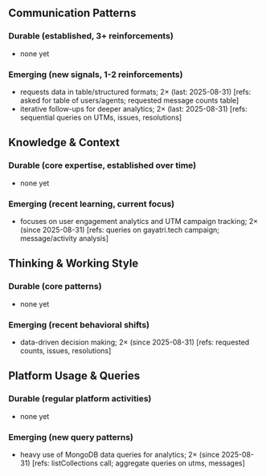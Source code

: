 ## Communication Patterns
### Durable (established, 3+ reinforcements)
- none yet

### Emerging (new signals, 1-2 reinforcements)
- requests data in table/structured formats; 2× (last: 2025-08-31) [refs: asked for table of users/agents; requested message counts table]
- iterative follow-ups for deeper analytics; 2× (last: 2025-08-31) [refs: sequential queries on UTMs, issues, resolutions]

## Knowledge & Context
### Durable (core expertise, established over time)
- none yet

### Emerging (recent learning, current focus)
- focuses on user engagement analytics and UTM campaign tracking; 2× (since 2025-08-31) [refs: queries on gayatri.tech campaign; message/activity analysis]

## Thinking & Working Style
### Durable (core patterns)
- none yet

### Emerging (recent behavioral shifts)
- data-driven decision making; 2× (since 2025-08-31) [refs: requested counts, issues, resolutions]

## Platform Usage & Queries
### Durable (regular platform activities)
- none yet

### Emerging (new query patterns)
- heavy use of MongoDB data queries for analytics; 2× (since 2025-08-31) [refs: listCollections call; aggregate queries on utms, messages]